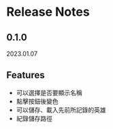 # Release Notes

## 0.1.0

2023.01.07

## Features

- 可以選擇是否要顯示名稱
- 點擊按鈕後變色
- 可以儲存、載入先前所記錄的英雄
- 紀錄儲存路徑
